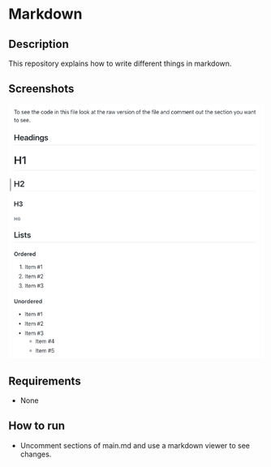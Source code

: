 # Markdown

## Description
This repository explains how to write different things in markdown.

## Screenshots
![Main View](https://raw.githubusercontent.com/nss-evening-cohort-9/markdown/master/screenshots/main_view.png)

## Requirements
* None

## How to run
* Uncomment sections of main.md and use a markdown viewer to see changes.


